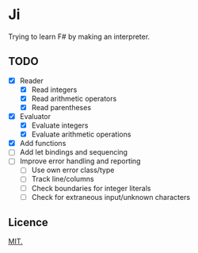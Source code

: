# Ji

Trying to learn F# by making an interpreter.

## TODO

- [x] Reader
  - [x] Read integers
  - [x] Read arithmetic operators
  - [x] Read parentheses
- [x] Evaluator
  - [x] Evaluate integers
  - [x] Evaluate arithmetic operations
- [x] Add functions
- [ ] Add let bindings and sequencing
- [ ] Improve error handling and reporting
  - [ ] Use own error class/type
  - [ ] Track line/columns
  - [ ] Check boundaries for integer literals
  - [ ] Check for extraneous input/unknown characters

## Licence

[MIT.](LICENSE.txt)
